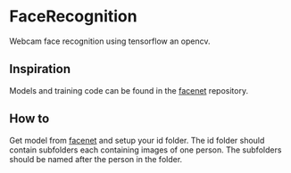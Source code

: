 # FaceRecognition
Webcam face recognition using tensorflow an opencv.

## Inspiration
Models and training code can be found in the [facenet](https://github.com/davidsandberg/facenet) repository.

## How to
Get model from [facenet](https://github.com/davidsandberg/facenet) and setup your id folder.
The id folder should contain subfolders each containing images of one person. The subfolders should be named after the person in the folder.